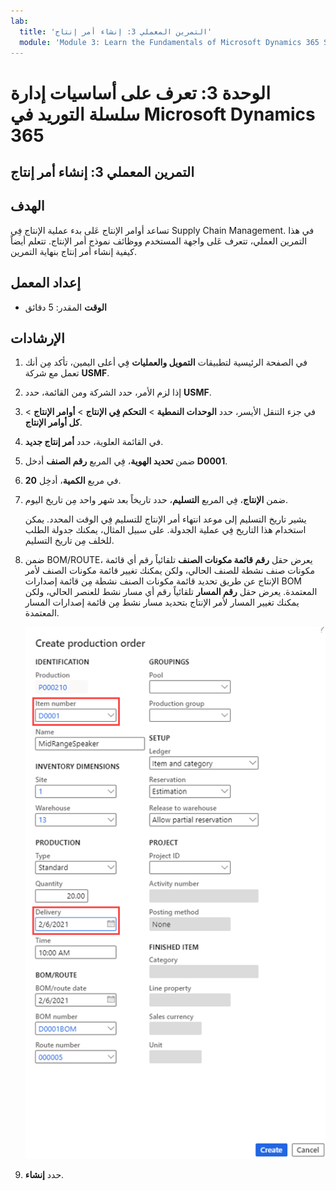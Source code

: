 ```yaml
---
lab:
  title: 'التمرين المعملي 3: إنشاء أمر إنتاج'
  module: 'Module 3: Learn the Fundamentals of Microsoft Dynamics 365 Supply Chain Management'
---
```


# الوحدة 3: تعرف على أساسيات إدارة سلسلة التوريد في Microsoft Dynamics 365

## التمرين المعملي 3: إنشاء أمر إنتاج

## الهدف

تساعد أوامر الإنتاج عَلى بدء عملية الإنتاج فِي Supply Chain Management. في هذا التمرين العملي‬، تتعرف عَلى واجهة المستخدم ووظائف نموذج أمر الإنتاج. تتعلم أيضاً كيفية إنشاء أمر إنتاج بنهاية التمرين.

## إعداد المعمل

   - **الوقت** المقدر: 5 دقائق

## الإرشادات

1.  في الصفحة الرئيسية لتطبيقات **التمويل والعمليات** فِي أعلى اليمين، تأكد مِن أنك تعمل مع شركة **USMF**.

2.  إذا لزم الأمر، حدد الشركة ومن القائمة، حدد **USMF**.

3.  في جزء التنقل الأيسر، حدد **الوحدات النمطية** > **التحكم فِي الإنتاج** > **أوامر الإنتاج** > **كل أوامر الإنتاج**.

4.  في القائمة العلوية، حدد **أمر إنتاج جديد**.

5.  ضمن **تحديد الهوية**، فِي المربع **رقم الصنف** أدخل **D0001**.

6.  في مربع **الكمية**، أدخِل **20**.

7.  ضمن **الإنتاج**، فِي المربع **التسليم**، حدد تاريخاً بعد شهر واحد مِن تاريخ اليوم.

    يشير تاريخ التسليم إلى موعد انتهاء أمر الإنتاج للتسليم فِي الوقت المحدد. يمكن استخدام هذا التاريخ فِي عملية الجدولة. على سبيل المثال، يمكنك جدولة الطلب للخلف مِن تاريخ التسليم.

8.  ضمن BOM/ROUTE، يعرض حقل **رقم قائمة مكونات الصنف** تلقائياً رقم أي قائمة مكونات صنف نشطة للصنف الحالي، ولكن يمكنك تغيير قائمة مكونات الصنف لأمر الإنتاج عن طريق تحديد قائمة مكونات الصنف نشطة مِن قائمة إصدارات BOM المعتمدة. يعرض حقل **رقم المسار** تلقائياً رقم أي مسار نشط للعنصر الحالي، ولكن يمكنك تغيير المسار لأمر الإنتاج بتحديد مسار نشط مِن قائمة إصدارات المسار المعتمدة.

    ![لقطة شاشة تصور صفحة إنشاء أمر إنتاج. يتم تمييز حقلي رقم العنصر والتسليم.](./media/03-learn-the-fundamentals-of-dynamics-365-supply-chain-management-40.png)

9.  حدد **إنشاء**.

